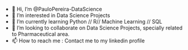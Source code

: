 - 👋 Hi, I’m @PauloPereira-DataScience
- 👀 I’m interested in Data Science Projects
- 🌱 I’m currently learning Python // R// Machine Learning // SQL
- 💞️ I’m looking to collaborate on Data Science Projects, specially related to Pharmaceutical area.  
- 📫 How to reach me : Contact me to my linkedin profile

<!---
PauloPereira-DataScience/PauloPereira-DataScience is a ✨ special ✨ repository because its `README.md` (this file) appears on your GitHub profile.
You can click the Preview link to take a look at your changes.
--->
